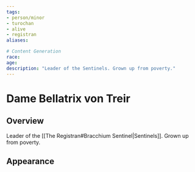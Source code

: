 ```yaml
---
tags:
- person/minor
- turochan
- alive
- registran
aliases:

# Content Generation
race:
age:
description: "Leader of the Sentinels. Grown up from poverty."
---
```

# Dame Bellatrix von Treir
## Overview
Leader of the [[The Registran#Bracchium Sentinel|Sentinels]]. Grown up from poverty.
## Appearance
